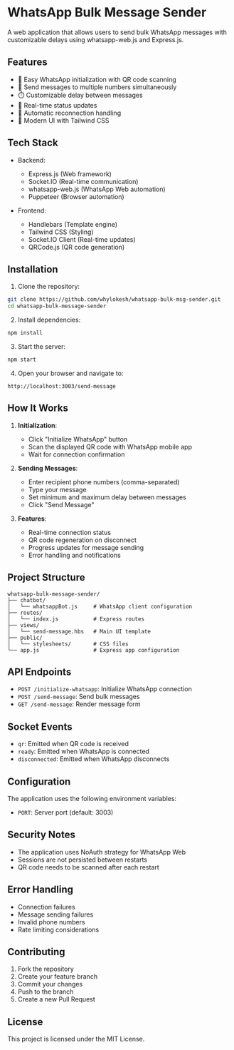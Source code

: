 # WhatsApp Bulk Message Sender

A web application that allows users to send bulk WhatsApp messages with customizable delays using whatsapp-web.js and Express.js.

## Features

- 🚀 Easy WhatsApp initialization with QR code scanning
- 📱 Send messages to multiple numbers simultaneously
- ⏱️ Customizable delay between messages
- 🎯 Real-time status updates
- 🔄 Automatic reconnection handling
- 💫 Modern UI with Tailwind CSS

## Tech Stack

- Backend:
  - Express.js (Web framework)
  - Socket.IO (Real-time communication)
  - whatsapp-web.js (WhatsApp Web automation)
  - Puppeteer (Browser automation)

- Frontend:
  - Handlebars (Template engine)
  - Tailwind CSS (Styling)
  - Socket.IO Client (Real-time updates)
  - QRCode.js (QR code generation)

## Installation

1. Clone the repository:
```bash
git clone https://github.com/whylokesh/whatsapp-bulk-msg-sender.git
cd whatsapp-bulk-message-sender
```

2. Install dependencies:
```bash
npm install
```

3. Start the server:
```bash
npm start
```

4. Open your browser and navigate to:
```
http://localhost:3003/send-message
```

## How It Works

1. **Initialization**:
   - Click "Initialize WhatsApp" button
   - Scan the displayed QR code with WhatsApp mobile app
   - Wait for connection confirmation

2. **Sending Messages**:
   - Enter recipient phone numbers (comma-separated)
   - Type your message
   - Set minimum and maximum delay between messages
   - Click "Send Message"

3. **Features**:
   - Real-time connection status
   - QR code regeneration on disconnect
   - Progress updates for message sending
   - Error handling and notifications

## Project Structure

```
whatsapp-bulk-message-sender/
├── chatbot/
│   └── whatsappBot.js     # WhatsApp client configuration
├── routes/
│   └── index.js           # Express routes
├── views/
│   └── send-message.hbs   # Main UI template
├── public/
│   └── stylesheets/       # CSS files
└── app.js                 # Express app configuration
```

## API Endpoints

- `POST /initialize-whatsapp`: Initialize WhatsApp connection
- `POST /send-message`: Send bulk messages
- `GET /send-message`: Render message form

## Socket Events

- `qr`: Emitted when QR code is received
- `ready`: Emitted when WhatsApp is connected
- `disconnected`: Emitted when WhatsApp disconnects

## Configuration

The application uses the following environment variables:
- `PORT`: Server port (default: 3003)

## Security Notes

- The application uses NoAuth strategy for WhatsApp Web
- Sessions are not persisted between restarts
- QR code needs to be scanned after each restart

## Error Handling

- Connection failures
- Message sending failures
- Invalid phone numbers
- Rate limiting considerations

## Contributing

1. Fork the repository
2. Create your feature branch
3. Commit your changes
4. Push to the branch
5. Create a new Pull Request

## License

This project is licensed under the MIT License.
